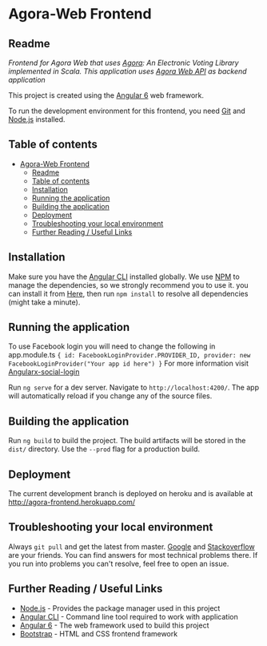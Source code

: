 # Agora-Web Frontend

## Readme

_Frontend for Agora Web that uses [Agora](https://gitlab.com/aossie/Agora/): An Electronic Voting Library implemented in Scala. This application uses [Agora Web API](https://gitlab.com/aossie/Agora-Web) as backend application_

This project is created using the [Angular 6](https://angular.io/) web framework.

To run the development environment for this frontend, you need [Git](https://git-scm.com/) and [Node.js](https://nodejs.org/en/) installed.

## Table of contents

- [Agora-Web Frontend](#agora-web-frontend)
    - [Readme](#readme)
    - [Table of contents](#table-of-contents)
    - [Installation](#installation)
    - [Running the application](#running-the-application)
    - [Building the application](#building-the-application)
    - [Deployment](#deployment)
    - [Troubleshooting your local environment](#troubleshooting-your-local-environment)
    - [Further Reading / Useful Links](#further-reading--useful-links)

## Installation

Make sure you have the [Angular CLI](https://github.com/angular/angular-cli#installation) installed globally. We use [NPM](https://www.npmjs.com/get-npm) to manage the dependencies, so we strongly recommend you to use it. you can install it from [Here](https://www.npmjs.com/get-npm), then run `npm install` to resolve all dependencies (might take a minute).

## Running the application
To use Facebook login you will need to change the following in app.module.ts
    ```
        {
            id: FacebookLoginProvider.PROVIDER_ID,
            provider: new FacebookLoginProvider("Your app id here")
        }
    ```
For more information visit [Angularx-social-login](https://github.com/abacritt/angularx-social-login)

Run `ng serve` for a dev server. Navigate to `http://localhost:4200/`. The app will automatically reload if you change any of the source files.

## Building the application
Run `ng build` to build the project. The build artifacts will be stored in the `dist/` directory. Use the `--prod` flag for a production build.


## Deployment 
The current development branch is deployed on heroku and is available at http://agora-frontend.herokuapp.com/

## Troubleshooting your local environment

Always `git pull` and get the latest from master. [Google](https://www.google.com) and [Stackoverflow](https://stackoverflow.com/) are your friends. You can find answers for most technical problems there. If you run into problems you can't resolve, feel free to open an issue.

## Further Reading / Useful Links

* [Node.js](https://nodejs.org/en/) - Provides the package manager used in this project
* [Angular CLI](https://cli.angular.io/) - Command line tool required to work with application
* [Angular 6](https://angular.io/) - The web framework used to build this project
* [Bootstrap](https://getbootstrap.com/) - HTML and CSS frontend framework
